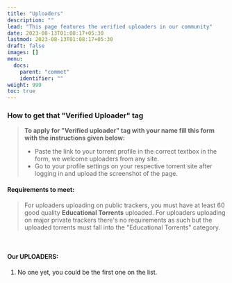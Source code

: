 ```yaml
---
title: "Uploaders"
description: ""
lead: "This page features the verified uploaders in our community"
date: 2023-08-13T01:08:17+05:30
lastmod: 2023-08-13T01:08:17+05:30
draft: false 
images: []
menu:
  docs:
    parent: "commet"
    identifier: ""
weight: 999
toc: true
---
```


### How to get that "Verified Uploader" tag

>**To apply for "Verified uploader" tag with your name fill this form with the instructions given below:**
>
>- Paste the link to your torrent profile in the correct textbox in the form, we welcome uploaders from any site.
>- Go to your profile settings on your respective torrent site after logging in and upload the screenshot of the page.

#### Requirements to meet:

>For uploaders uploading on public trackers, you must have at least 60 good quality **Educational Torrents** uploaded.
>For uploaders uploading on major private trackers there's no requirements as such but the uploaded torrents must fall into the "Educational Torrents" category.

<br>

#### Our UPLOADERS:

1. No one yet, you could be the first one on the list.

